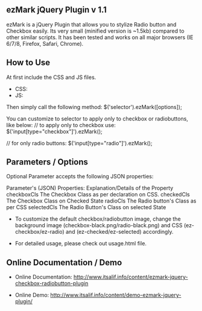 ezMark jQuery Plugin v 1.1
--------------------------

  ezMark is a jQuery Plugin that allows you to stylize Radio button and Checkbox easily. Its very small 
  (minified version is ~1.5kb) compared to other similar scripts. It has been tested and works on all 
  major browsers (IE 6/7/8, Firefox, Safari, Chrome).


How to Use
----------

  At first include the CSS and JS files.
  
  * CSS:  <link rel="stylesheet" href="css/ezmark.css" media="all">
  * JS:  <script type="text/javascript" language="Javascript" src="jquery.ezmark.js"></script>
  
  Then simply call the following method:
  $('selector').ezMark([options]);  
  
  You can customize to selector to apply only to checkbox or radiobuttons, like below:
  // to apply only to checkbox use:
  $('input[type="checkbox"]').ezMark();

  // for only radio buttons:
  $('input[type="radio"]').ezMark();

  
Parameters / Options
--------------------

  Optional Parameter accepts the following JSON properties:
  
  Parameter's (JSON) Properties:    Explanation/Details of the Property
   checkboxCls                       The Checkbox Class as per declaration on CSS.
   checkedCls                        The Checkbox Class on Checked State
   radioCls                          The Radio button's Class as per CSS
   selectedCls                       The Radio Button's Class on selected State

  * To customize the default checkbox/radiobutton image, change the background image 
  (checkbox-black.png/radio-black.png) and CSS (ez-checkbox/ez-radio) and 
  (ez-checked/ez-selected) accordingly.
  
  * For detailed usage, please check out usage.html file.
  
  
Online Documentation / Demo
---------------------------

* Online Documentation: http://www.itsalif.info/content/ezmark-jquery-checkbox-radiobutton-plugin
  
* Online Demo: http://www.itsalif.info/content/demo-ezmark-jquery-plugin/
  
     
